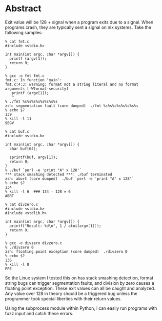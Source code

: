 # Abstract

Exit value will be 128 + signal when a program exits due to a
signal. When programs crash, they are typically sent a signal on nix
systems. Take the following samples:

```
% cat fmt.c
#include <stdio.h>

int main(int argc, char *argv[]) {
  printf (argv[1]);
  return 0;
}

% gcc -o fmt fmt.c
fmt.c: In function ‘main’:
fmt.c:4:3: warning: format not a string literal and no format arguments [-Wformat-security]
   printf (argv[1]);
   ^
% ./fmt %s%s%s%s%s%s%s%s
zsh: segmentation fault (core dumped)  ./fmt %s%s%s%s%s%s%s%s
% echo $?
139
% kill -l 11
SEGV
```

```
% cat buf.c
#include <stdio.h>

int main(int argc, char *argv[]) {
  char buf[64];

  sprintf(buf, argv[1]);
  return 0;
}
% ./buf `perl -e 'print "A" x 128'`
*** stack smashing detected ***: ./buf terminated
zsh: abort (core dumped)  ./buf `perl -e 'print "A" x 128'`
% echo $?
134
% kill -l 6  ### 134 - 128 = 6
ABRT
```

```
% cat divzero.c
#include <stdio.h>
#include <stdlib.h>

int main(int argc, char *argv[]) {
  printf("Result: %d\n", 1 / atoi(argv[1]));
  return 0;
}

% gcc -o divzero divzero.c
% ./divzero 0
zsh: floating point exception (core dumped)  ./divzero 0
% echo $?
136
% kill -l 8               
FPE
```

So the Linux system I tested this on has stack smashing detection,
format string bugs can trigger segmentation faults, and division by
zero causes a floating point exception. These exit values can all be
caught and analyzed. Any value over 128 in theory should be a
triggered bug unless the programmer took special liberties with their
return values.

Using the subprocess module within Python, I can easily run programs
with fuzz input and catch these errors.
